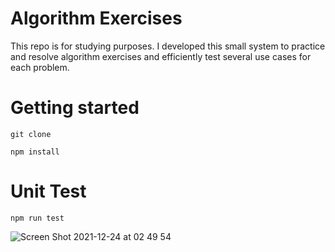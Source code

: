 # Algorithm Exercises

This repo is for studying purposes. I developed this small system to practice and resolve algorithm exercises and efficiently test several use cases for each problem.

# Getting started

`git clone `

`npm install`

# Unit Test

`npm run test`

![Screen Shot 2021-12-24 at 02 49 54](https://user-images.githubusercontent.com/5114020/147321873-54ad7a4a-7041-49e5-94d5-a7dc86af07f4.png)
